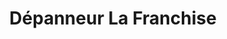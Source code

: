 ---
title: "Dépanneur La Franchise"
url: /pointe-des-cascades/depanneur-la-franchise/
shop: Lebensmittel
---